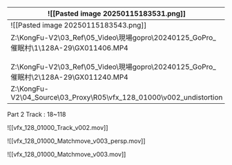 
| ![[Pasted image 20250115183531.png]]                                                                                                                                 |
| -------------------------------------------------------------------------------------------------------------------------------------------------------------------- |
| ![[Pasted image 20250115183543.png]]                                                                                                                                 |
| Z:\KongFu-V2\03_Ref\05_Video\現場gopro\20240125_GoPro_催眠村\1\128A-29\GX011406.MP4<br><br>Z:\KongFu-V2\03_Ref\05_Video\現場gopro\20240125_GoPro_催眠村\2\128A-29\GX011240.MP4 |
| Z:\KongFu-V2\04_Source\03_Proxy\R05\vfx_128_01000\v002_undistortion                                                                                                  |

Part 2 Track : 18~118

![[vfx_128_01000_Track_v002.mov]]

![[vfx_128_01000_Matchmove_v003_persp.mov]]

![[vfx_128_01000_Matchmove_v003.mov]]